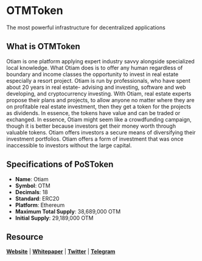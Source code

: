 # OTMToken
The most powerful infrastructure for decentralized applications

## What is OTMToken
Otiam is one platform applying expert industry savvy alongside specialized local
knowledge. What Otiam does is to offer any human regardless of boundary and income
classes the opportunity to invest in real estate especially a resort project. Otiam is run by
professionals, who have spent about 20 years in real estate- advising and investing,
software and web developing, and cryptocurrency investing. With Otiam, real estate
experts propose their plans and projects, to allow anyone no matter where they are on
profitable real estate investment, then they get a token for the projects as dividends. In
essence, the tokens have value and can be traded or exchanged.
In essence, Otiam might seem like a crowdfunding campaign, though it is better because
investors get their money worth through valuable tokens.
Otiam offers investors a secure means of diversifying their investment portfolios. Otiam
offers a form of investment that was once inaccessible to investors without the large
capital.

## Specifications of PoSToken
* **Name**: Otiam
* **Symbol**: OTM
* **Decimals**: 18
* **Standard**: ERC20
* **Platform**: Ethereum
* **Maximum Total Supply**: 38,689,000 OTM
* **Initial Supply**: 29,189,000 OTM

## Resource
**[Website](https://otiam.io/)** | **[Whitepaper](https://otiam.io/wp-content/uploads/2018/06/Otiam_WhitePaperFinal.pdf)** | **[Twitter](https://twitter.com/OtmToken)**  | **[Telegram](https://t.me/joinchat/IxYb-hJ9gbCaXk5P4ruPgA)**